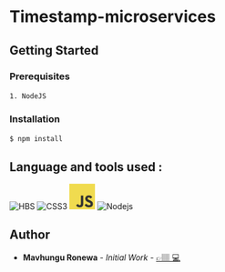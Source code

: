 # Timestamp-microservices

## Getting Started

### Prerequisites
```
1. NodeJS
```
### Installation
```
$ npm install
```

## Language and tools used :
<div class="center">
<img alt="HBS" title="HBS" width="48px" src="https://img.icons8.com/officel/48/000000/handlebar-mustache.png"/>
<img alt="CSS3" title="CSS3" width="48px" src="https://img.icons8.com/color/48/000000/css3.png"/>
<img alt="JavaScript" title="JavaScript" width="45px" src="https://raw.githubusercontent.com/github/explore/80688e429a7d4ef2fca1e82350fe8e3517d3494d/topics/javascript/javascript.png"/>
<img alt="Nodejs" title="Nodejs" width="48px" src="https://img.icons8.com/color/54087/nodejs.png"/>
</div>

## Author
* **Mavhungu Ronewa** - *Initial Work* - [👉🏽 💻](https://ronewam.netlify.app)
